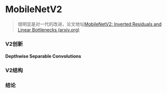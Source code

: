 <head>
	<style type="text/css">h1:first-child {display:none;}</style>
	<script type="text/javascript" src="https://cdnjs.cloudflare.com/ajax/libs/mathjax/2.7.7/latest.js?config=TeX-MML-AM_CHTML"></script>
    <script type="text/x-mathjax-config">
        MathJax.Hub.Config({
            tex2jax: {
            skipTags: ['script', 'noscript', 'style', 'textarea', 'pre'],
            inlineMath: [['$','$']]
            }
        });
    </script>
</head>

# MobileNetV2

> 很明显是对一代的改进，论文地址[MobileNetV2: Inverted Residuals and Linear Bottlenecks (arxiv.org)](https://arxiv.org/abs/1801.04381v4)

### V2创新

#### Depthwise Separable Convolutions



### V2结构

### 结论